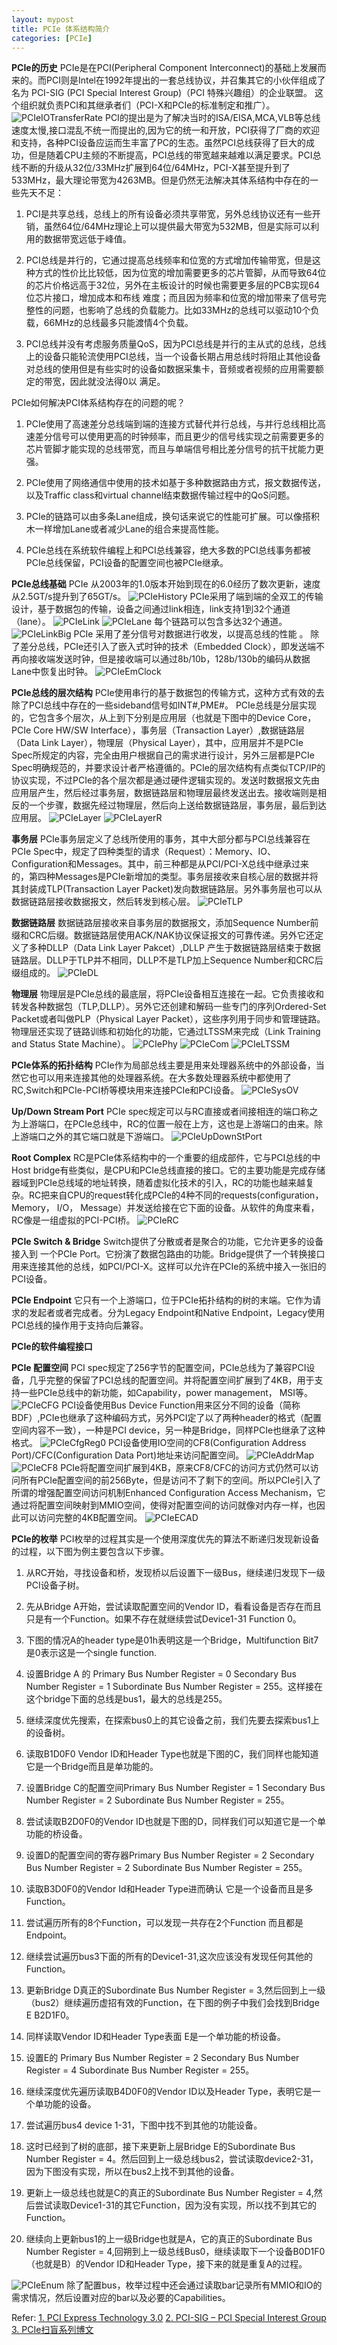 ```yaml
---
layout: mypost
title: PCIe 体系结构简介
categories: [PCIe]
---
```

**PCIe的历史**
PCIe是在PCI(Peripheral Component Interconnect)的基础上发展而来的。而PCI则是Intel在1992年提出的一套总线协议，并召集其它的小伙伴组成了名为 PCI-SIG (PCI Special Interest Group)（PCI 特殊兴趣组）的企业联盟。 这个组织就负责PCI和其继承者们（PCI-X和PCIe的标准制定和推广）。
![PCIeIOTransferRate](PCIeIOTransferRate.png)
PCI的提出是为了解决当时的ISA/EISA,MCA,VLB等总线速度太慢,接口混乱不统一而提出的,因为它的统一和开放，PCI获得了厂商的欢迎和支持，各种PCI设备应运而生丰富了PC的生态。虽然PCI总线获得了巨大的成功，但是随着CPU主频的不断提高，PCI总线的带宽越来越难以满足要求。PCI总线不断的升级从32位/33MHz扩展到64位/64MHz，PCI-X甚至提升到了533MHz，最大理论带宽为4263MB。但是仍然无法解决其体系结构中存在的一些先天不足：
	
1.  PCI是共享总线，总线上的所有设备必须共享带宽，另外总线协议还有一些开销，虽然64位/64MHz理论上可以提供最大带宽为532MB，但是实际可以利用的数据带宽远低于峰值。
	
2.  PCI总线是并行的，它通过提高总线频率和位宽的方式增加传输带宽，但是这种方式的性价比比较低，因为位宽的增加需要更多的芯片管脚，从而导致64位的芯片价格远高于32位，另外在主板设计的时候也需要更多层的PCB实现64位芯片接口，增加成本和布线
    难度；而且因为频率和位宽的增加带来了信号完整性的问题，也影响了总线的负载能力。比如33MHz的总线可以驱动10个负载，66MHz的总线最多只能渡情4个负载。
	
3.  PCI总线并没有考虑服务质量QoS，因为PCI总线是并行的主从式的总线，总线上的设备只能轮流使用PCI总线，当一个设备长期占用总线时将阻止其他设备对总线的使用但是有些实时的设备如数据采集卡，音频或者视频的应用需要额定的带宽，因此就没法得0以
    满足。

PCIe如何解决PCI体系结构存在的问题的呢？
	
1.  PCIe使用了高速差分总线端到端的连接方式替代并行总线，与并行总线相比高速差分信号可以使用更高的时钟频率，而且更少的信号线实现之前需要更多的芯片管脚才能实现的总线带宽，而且与单端信号相比差分信号的抗干扰能力更强。

2.  PCIe使用了网络通信中使用的技术如基于多种数据路由方式，报文数据传送，以及Traffic class和virtual channel结束数据传输过程中的QoS问题。

3.  PCIe的链路可以由多条Lane组成，换句话来说它的性能可扩展。可以像搭积木一样增加Lane或者减少Lane的组合来提高性能。

4.  PCIe总线在系统软件编程上和PCI总线兼容，绝大多数的PCI总线事务都被PCIe总线保留，PCI设备的配置空间也被PCIe继承。

**PCIe总线基础**
PCIe 从2003年的1.0版本开始到现在的6.0经历了数次更新，速度从2.5GT/s提升到了65GT/s。
![PCIeHistory](PCIeHistory.png)
PCIe采用了端到端的全双工的传输设计，基于数据包的传输，设备之间通过link相连，link支持1到32个通道（lane）。
![PCIeLink](PCIeLink.png)
![PCIeLane](PCIeLane.png)
每个链路可以包含多达32个通道。
![PCIeLinkBig](PCIeLinkBig.png)
PCIe 采用了差分信号对数据进行收发，以提高总线的性能 。
除了差分总线，PCIe还引入了嵌入式时钟的技术（Embedded Clock），即发送端不再向接收端发送时钟，但是接收端可以通过8b/10b，128b/130b的编码从数据Lane中恢复出时钟。
![PCIeEmClock](PCIeEmClock.png)

**PCIe总线的层次结构**
PCIe使用串行的基于数据包的传输方式，这种方式有效的去除了PCI总线中存在的一些sideband信号如INT#,PME#。 PCIe总线是分层实现的，它包含多个层次，从上到下分别是应用层（也就是下图中的Device Core，PCIe Core HW/SW Interface），事务层（Transaction Layer）,数据链路层（Data Link Layer），物理层（Physical Layer），其中，应用层并不是PCIe Spec所规定的内容，完全由用户根据自己的需求进行设计，另外三层都是PCIe Spec明确规范的，并要求设计者严格遵循的。PCIe的层次结构有点类似TCP/IP的协议实现，不过PCIe的各个层次都是通过硬件逻辑实现的。发送时数据报文先由应用层产生，然后经过事务层，数据链路层和物理层最终发送出去。接收端则是相反的一个步骤，数据先经过物理层，然后向上送给数据链路层，事务层，最后到达应用层。
![PCIeLayer](PCIeLayer.png)
![PCIeLayerR](PCIeLayerR.png)

**事务层**
PCIe事务层定义了总线所使用的事务，其中大部分都与PCI总线兼容在PCIe Spec中，规定了四种类型的请求（Request）：Memory、IO、Configuration和Messages。其中，前三种都是从PCI/PCI-X总线中继承过来的，第四种Messages是PCIe新增加的类型。事务层接收来自核心层的数据并将其封装成TLP(Transaction Layer Packet)发向数据链路层。另外事务层也可以从数据链路层接收数据报文，然后转发到核心层。
![PCIeTLP](PCIeTLP.png)

**数据链路层**
数据链路层接收来自事务层的数据报文，添加Sequence Number前缀和CRC后缀。数据链路层使用ACK/NAK协议保证报文的可靠传递。另外它还定义了多种DLLP（Data Link Layer Pakcet）,DLLP 产生于数据链路层结束于数据链路层。DLLP于TLP并不相同，DLLP不是TLP加上Sequence Number和CRC后缀组成的。
![PCIeDL](PCIeDL.png)

**物理层**
物理层是PCIe总线的最底层，将PCIe设备相互连接在一起。它负责接收和转发各种数据包（TLP,DLLP）。另外它还创建和解码一些专门的序列Ordered-Set Packet或者叫做PLP（Physical Layer Packet），这些序列用于同步和管理链路。物理层还实现了链路训练和初始化的功能，它通过LTSSM来完成（Link Training and Status State Machine）。
![PCIePhy](PCIePhy.png)
![PCIeCom](PCIeCom.png)
![PCIeLTSSM](PCIeLTSSM.png)

**PCIe体系的拓扑结构**
PCIe作为局部总线主要是用来处理器系统中的外部设备，当然它也可以用来连接其他的处理器系统。在大多数处理器系统中都使用了RC,Switch和PCIe-PCI桥等模块用来连接PCIe和PCI设备。
![PCIeSysOV](PCIeSysOV.png)

**Up/Down Stream Port**
PCIe spec规定可以与RC直接或者间接相连的端口称之为上游端口，在PCIe总线中，RC的位置一般在上方，这也是上游端口的由来。除上游端口之外的其它端口就是下游端口。
![PCIeUpDownStPort](PCIeUpDownStPort.png)

**Root Complex**
RC是PCIe体系结构中的一个重要的组成部件，它与PCI总线的中Host bridge有些类似，是CPU和PCIe总线直接的接口。它的主要功能是完成存储器域到PCIe总线域的地址转换，随着虚拟化技术的引入，RC的功能也越来越复杂。RC把来自CPU的request转化成PCIe的4种不同的requests(configuration， Memory， I/O， Message）并发送给接在它下面的设备。从软件的角度来看，RC像是一组虚拟的PCI-PCI桥。
![PCIeRC](PCIeRC.png)

**PCIe Switch & Bridge**
Switch提供了分散或者是聚合的功能，它允许更多的设备接入到 一个PCIe Port。它扮演了数据包路由的功能。Bridge提供了一个转换接口用来连接其他的总线，如PCI/PCI-X。这样可以允许在PCIe的系统中接入一张旧的PCI设备。

**PCIe Endpoint**
它只有一个上游端口，位于PCIe拓扑结构的树的末端。它作为请求的发起者或者完成者。分为Legacy Endpoint和Native Endpoint，Legacy使用PCI总线的操作用于支持向后兼容。

**PCIe的软件编程接口**

**PCIe 配置空间**
PCI spec规定了256字节的配置空间，PCIe总线为了兼容PCI设备，几乎完整的保留了PCI总线的配置空间。并将配置空间扩展到了4KB，用于支持一些PCIe总线中的新功能，如Capability，power management， MSI等。
![PCIeCFG](PCIeCFG.png)
PCI设备使用Bus Device Function用来区分不同的设备（简称BDF）,PCIe也继承了这种编码方式，另外PCI定了以了两种header的格式（配置空间内容不一致），一种是PCI device，另一种是Bridge，同样PCIe也继承了这种格式。
![PCIeCfgReg0](PCIeCfgReg0.png)
PCI设备使用IO空间的CF8(Configuration Address Port)/CFC(Configuration Data Port)地址来访问配置空间。
![PCIeAddrMap](PCIeAddrMap.png)
![PCIeCF8](PCIeCF8.png)
PCIe将配置空间扩展到4KB，原来CF8/CFC的访问方式仍然可以访问所有PCIe配置空间的前256Byte，但是访问不了剩下的空间。所以PCIe引入了所谓的增强配置空间访问机制Enhanced Configuration Access Mechanism，它通过将配置空间映射到MMIO空间，使得对配置空间的访问就像对内存一样，也因此可以访问完整的4KB配置空间。
![PCIeECAD](PCIeECAD.png)

**PCIe的枚举**
PCI枚举的过程其实是一个使用深度优先的算法不断递归发现新设备的过程，以下图为例主要包含以下步骤。

1. 从RC开始，寻找设备和桥，发现桥以后设置下一级Bus，继续递归发现下一级PCI设备子树。

2. 先从Bridge A开始，尝试读取配置空间的Vendor ID，看看设备是否存在而且只是有一个Function。如果不存在就继续尝试Device1-31 Function 0。

3. 下图的情况A的header type是01h表明这是一个Bridge，Multifunction Bit7是0表示这是一个single function.

4. 设置Bridge A 的 Primary Bus Number Register = 0 Secondary Bus Number Register = 1 Subordinate Bus Number Register = 255。这样接在这个bridge下面的总线是bus1，最大的总线是255。

5. 继续深度优先搜索，在探索bus0上的其它设备之前，我们先要去探索bus1上的设备树。

6. 读取B1D0F0 Vendor ID和Header Type也就是下图的C，我们同样也能知道它是一个Bridge而且是单功能的。

7. 设置Bridge C的配置空间Primary Bus Number Register = 1 Secondary Bus Number Register = 2 Subordinate Bus Number Register = 255。

8. 尝试读取B2D0F0的Vendor ID也就是下图的D，同样我们可以知道它是一个单功能的桥设备。

9. 设置D的配置空间的寄存器Primary Bus Number Register = 2 Secondary Bus Number Register = 2 Subordinate Bus Number Register = 255。

10. 读取B3D0F0的Vendor Id和Header Type进而确认 它是一个设备而且是多Function。

11. 尝试遍历所有的8个Function，可以发现一共存在2个Function 而且都是Endpoint。

12. 继续尝试遍历bus3下面的所有的Device1-31,这次应该没有发现任何其他的Function。

13. 更新Bridge D真正的Subordinate Bus Number Register = 3,然后回到上一级（bus2）继续遍历虚招有效的Function，在下图的例子中我们会找到Bridge E B2D1F0。

14. 同样读取Vendor ID和Header Type表面 E是一个单功能的桥设备。

15. 设置E的 Primary Bus Number Register = 2 Secondary Bus Number Register = 4 Subordinate Bus Number Register = 255。

16. 继续深度优先遍历读取B4D0F0的Vendor ID以及Header Type，表明它是一个单功能的设备。

17. 尝试遍历bus4 device 1-31，下图中找不到其他的功能设备。

18. 这时已经到了树的底部，接下来更新上层Bridge E的Subordinate Bus Number Register = 4。然后回到上一级总线bus2，尝试读取device2-31，因为下图没有实现，所以在bus2上找不到其他的设备。

19. 更新上一级总线也就是C的真正的Subordinate Bus Number Register = 4,然后尝试读取Device1-31的其它Function，因为没有实现，所以找不到其它的Function。

20. 继续向上更新bus1的上一级Bridge也就是A，它的真正的Subordinate Bus Number Register = 4,回朔到上一级总线Bus0，继续读取下一个设备B0D1F0（也就是B）的Vendor ID和Header Type，接下来的就是重复A的过程。

![PCIeEnum](PCIeEnum.png)
除了配置bus，枚举过程中还会通过读取bar记录所有MMIO和IO的需求情况，然后设置对应的bar以及必要的Capabilities。
	
Refer:
[1. PCI Express Technology 3.0](https://www.mindshare.com/Books/Titles/PCI_Express_Technology_3.0)
[2. PCI-SIG – PCI Special Interest Group](https://pcisig.com/events/training-events-resources)
[3. PCIe扫盲系列博文](http://blog.chinaaet.com/justlxy/p/5100053251)


